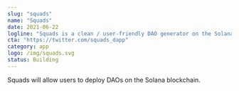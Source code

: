 ```yaml
---
slug: "squads"
name: "Squads"
date: 2021-06-22
logline: "Squads is a clean / user-friendly DAO generator on the Solana blockchain which allows users to create DAOs via simple user flow, similar to creating a group chat on Telegram or a server on Discord."
cta: "https://twitter.com/squads_dapp"
category: app
logo: /img/squads.svg
status: Building
---
```


Squads will allow users to deploy DAOs on the Solana blockchain.